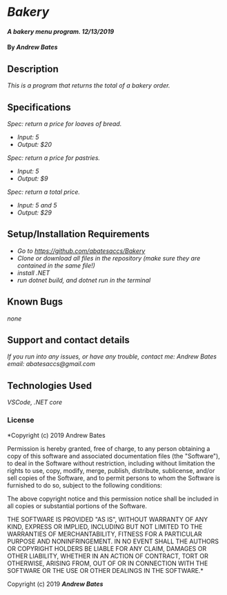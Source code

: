 # _Bakery_

#### _A bakery menu program. 12/13/2019_

#### By _**Andrew Bates**_

## Description

_This is a program that returns the total of a bakery order._

## Specifications

_Spec: return a price for loaves of bread._
  * _Input: 5_
  * _Output: $20_

_Spec: return a price for pastries._
  * _Input: 5_
  * _Output: $9_ 

_Spec: return a total price._
  * _Input: 5 and 5_
  * _Output: $29_

## Setup/Installation Requirements

* _Go to https://github.com/abatesaccs/Bakery_
* _Clone or download all files in the repository (make sure they are contained in the same file!)_
* _install .NET_
* _run dotnet build, and dotnet run in the terminal_

## Known Bugs

_none_

## Support and contact details

_If you run into any issues, or have any trouble, contact me:
 Andrew Bates
 email: abatesaccs@gmail.com_

## Technologies Used

_VSCode, .NET core_

### License

*Copyright (c) 2019 Andrew Bates

Permission is hereby granted, free of charge, to any person obtaining a copy
of this software and associated documentation files (the "Software"), to deal
in the Software without restriction, including without limitation the rights
to use, copy, modify, merge, publish, distribute, sublicense, and/or sell
copies of the Software, and to permit persons to whom the Software is
furnished to do so, subject to the following conditions:

The above copyright notice and this permission notice shall be included in all
copies or substantial portions of the Software.

THE SOFTWARE IS PROVIDED "AS IS", WITHOUT WARRANTY OF ANY KIND, EXPRESS OR
IMPLIED, INCLUDING BUT NOT LIMITED TO THE WARRANTIES OF MERCHANTABILITY,
FITNESS FOR A PARTICULAR PURPOSE AND NONINFRINGEMENT. IN NO EVENT SHALL THE
AUTHORS OR COPYRIGHT HOLDERS BE LIABLE FOR ANY CLAIM, DAMAGES OR OTHER
LIABILITY, WHETHER IN AN ACTION OF CONTRACT, TORT OR OTHERWISE, ARISING FROM,
OUT OF OR IN CONNECTION WITH THE SOFTWARE OR THE USE OR OTHER DEALINGS IN THE
SOFTWARE.*

Copyright (c) 2019 **_Andrew Bates_**